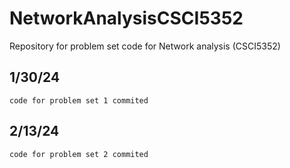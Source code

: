 # NetworkAnalysisCSCI5352
Repository for problem set code for Network analysis (CSCI5352)
## 1/30/24
    code for problem set 1 commited

## 2/13/24
    code for problem set 2 commited
